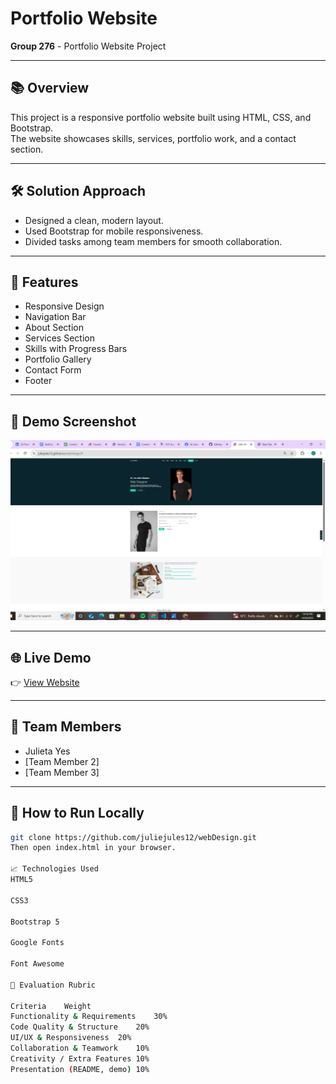 # Portfolio Website

**Group 276** - Portfolio Website Project  

---

## 📚 Overview

This project is a responsive portfolio website built using HTML, CSS, and Bootstrap.  
The website showcases skills, services, portfolio work, and a contact section.

---

## 🛠️ Solution Approach

- Designed a clean, modern layout.
- Used Bootstrap for mobile responsiveness.
- Divided tasks among team members for smooth collaboration.

---

## 🌟 Features

- Responsive Design
- Navigation Bar
- About Section
- Services Section
- Skills with Progress Bars
- Portfolio Gallery
- Contact Form
- Footer

---

## 📸 Demo Screenshot

![Portfolio Screenshot](images/screenshot.png)

---

## 🌐 Live Demo

👉 [View Website](https://juliejules12.github.io/webDesign/)

---

## 🤝 Team Members

- Julieta Yes
- [Team Member 2]
- [Team Member 3]

---

## 🚀 How to Run Locally

```bash
git clone https://github.com/juliejules12/webDesign.git
Then open index.html in your browser.

📈 Technologies Used
HTML5

CSS3

Bootstrap 5

Google Fonts

Font Awesome

🧪 Evaluation Rubric

Criteria	Weight
Functionality & Requirements	30%
Code Quality & Structure	20%
UI/UX & Responsiveness	20%
Collaboration & Teamwork	10%
Creativity / Extra Features	10%
Presentation (README, demo)	10%

